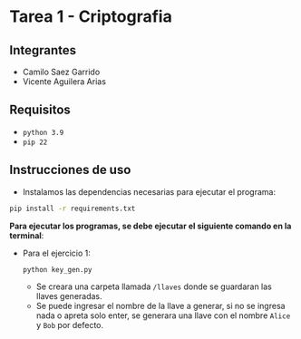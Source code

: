 # Tarea 1 - Criptografia

## Integrantes

- Camilo Saez Garrido
- Vicente Aguilera Arias

## Requisitos

* `python 3.9 `
* `pip 22`

## Instrucciones de uso

* Instalamos las dependencias necesarias para ejecutar el programa:

```bash
pip install -r requirements.txt
```

**Para ejecutar los programas, se debe ejecutar el siguiente comando en la terminal**:

* Para el ejercicio 1:
    ```bash
    python key_gen.py
    ```
  - Se creara una carpeta llamada `/llaves` donde se guardaran las llaves generadas.
  - Se puede ingresar el nombre de la llave a generar, si no se ingresa nada o apreta solo enter, se generara una llave con el nombre `Alice` y `Bob` por defecto.

